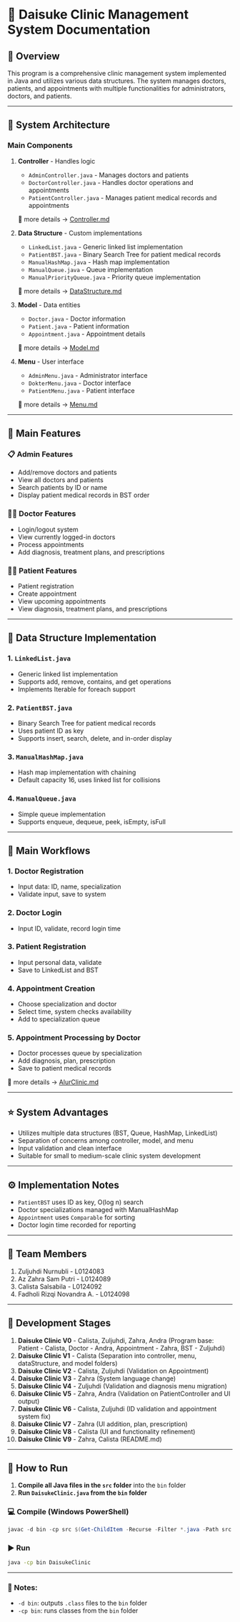 # 🏥 Daisuke Clinic Management System Documentation

## 📌 Overview

This program is a comprehensive clinic management system implemented in Java and utilizes various data structures. The system manages doctors, patients, and appointments with multiple functionalities for administrators, doctors, and patients.

---

## 🧱 System Architecture

### Main Components

1. **Controller** - Handles logic

   * `AdminController.java` - Manages doctors and patients
   * `DoctorController.java` - Handles doctor operations and appointments
   * `PatientController.java` - Manages patient medical records and appointments

   📄 more details → [Controller.md](https://github.com/calistasalsabila/DaisukeClinic/blob/main/Controller.md)

2. **Data Structure** - Custom implementations

   * `LinkedList.java` - Generic linked list implementation
   * `PatientBST.java` - Binary Search Tree for patient medical records
   * `ManualHashMap.java` - Hash map implementation
   * `ManualQueue.java` - Queue implementation
   * `ManualPriorityQueue.java` - Priority queue implementation

   📄 more details → [DataStructure.md](https://github.com/calistasalsabila/DaisukeClinic/blob/main/DataStructure.md)

3. **Model** - Data entities

   * `Doctor.java` - Doctor information
   * `Patient.java` - Patient information
   * `Appointment.java` - Appointment details

   📄 more details → [Model.md](https://github.com/calistasalsabila/DaisukeClinic/blob/main/Model.md)

4. **Menu** - User interface

   * `AdminMenu.java` - Administrator interface
   * `DokterMenu.java` - Doctor interface
   * `PatientMenu.java` - Patient interface

   📄 more details → [Menu.md](https://github.com/calistasalsabila/DaisukeClinic/blob/main/Menu.md)

---

## 🌟 Main Features

### 📋 Admin Features

* Add/remove doctors and patients
* View all doctors and patients
* Search patients by ID or name
* Display patient medical records in BST order

### 👨‍⚕️ Doctor Features

* Login/logout system
* View currently logged-in doctors
* Process appointments
* Add diagnosis, treatment plans, and prescriptions

### 🧑‍⚕️ Patient Features

* Patient registration
* Create appointment
* View upcoming appointments
* View diagnosis, treatment plans, and prescriptions

---

## 🧠 Data Structure Implementation

### 1. `LinkedList.java`

* Generic linked list implementation
* Supports add, remove, contains, and get operations
* Implements Iterable for foreach support

### 2. `PatientBST.java`

* Binary Search Tree for patient medical records
* Uses patient ID as key
* Supports insert, search, delete, and in-order display

### 3. `ManualHashMap.java`

* Hash map implementation with chaining
* Default capacity 16, uses linked list for collisions

### 4. `ManualQueue.java`

* Simple queue implementation
* Supports enqueue, dequeue, peek, isEmpty, isFull

---

## 🔄 Main Workflows

### 1. Doctor Registration

* Input data: ID, name, specialization
* Validate input, save to system

### 2. Doctor Login

* Input ID, validate, record login time

### 3. Patient Registration

* Input personal data, validate
* Save to LinkedList and BST

### 4. Appointment Creation

* Choose specialization and doctor
* Select time, system checks availability
* Add to specialization queue

### 5. Appointment Processing by Doctor

* Doctor processes queue by specialization
* Add diagnosis, plan, prescription
* Save to patient medical records

📄 more details → [AlurClinic.md](https://github.com/calistasalsabila/DaisukeClinic/blob/main/Menu.md)

---

## ⭐ System Advantages

* Utilizes multiple data structures (BST, Queue, HashMap, LinkedList)
* Separation of concerns among controller, model, and menu
* Input validation and clean interface
* Suitable for small to medium-scale clinic system development

---

## ⚙️ Implementation Notes

* `PatientBST` uses ID as key, O(log n) search
* Doctor specializations managed with ManualHashMap
* `Appointment` uses `Comparable` for sorting
* Doctor login time recorded for reporting

---

## 👥 Team Members

1. Zuljuhdi Nurnubli - L0124083
2. Az Zahra Sam Putri - L0124089
3. Calista Salsabila - L0124092
4. Fadholi Rizqi Novandra A. - L0124098

---

## 💠 Development Stages

1. **Daisuke Clinic V0** - Calista, Zuljuhdi, Zahra, Andra (Program base: Patient - Calista, Doctor - Andra, Appointment - Zahra, BST - Zuljuhdi)
2. **Daisuke Clinic V1** - Calista (Separation into controller, menu, dataStructure, and model folders)
3. **Daisuke Clinic V2** - Calista, Zuljuhdi (Validation on Appointment)
4. **Daisuke Clinic V3** - Zahra (System language change)
5. **Daisuke Clinic V4** - Zuljuhdi (Validation and diagnosis menu migration)
6. **Daisuke Clinic V5** - Zahra, Andra (Validation on PatientController and UI output)
7. **Daisuke Clinic V6** - Calista, Zuljuhdi (ID validation and appointment system fix)
8. **Daisuke Clinic V7** - Zahra (UI addition, plan, prescription)
9. **Daisuke Clinic V8** - Calista (UI and functionality refinement)
10. **Daisuke Clinic V9** - Zahra, Calista (README.md)

---

## 🚀 How to Run

1. **Compile all Java files in the `src` folder** into the `bin` folder
2. **Run `DaisukeClinic.java` from the `bin` folder**

### 💻 Compile (Windows PowerShell)

```powershell
javac -d bin -cp src $(Get-ChildItem -Recurse -Filter *.java -Path src | ForEach-Object { $_.FullName })
```

### ▶️ Run

```bash
java -cp bin DaisukeClinic
```

---

### 📝 Notes:

* `-d bin`: outputs `.class` files to the `bin` folder
* `-cp bin`: runs classes from the `bin` folder
